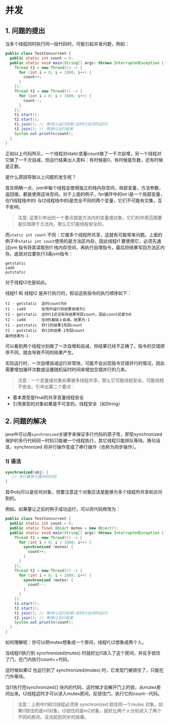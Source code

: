 # 并发

## 1. 问题的提出

当多个线程同时执行同一段代码时，可能引起并发问题，例如：

```java
public class TestConcurrent {
  public static int count = 0;
  public static void main(String[] args) throws InterruptedException {
    Thread t1 = new Thread(() -> {
      for (int i = 0; i < 1000; i++) {
        count++;
      }
    });
    Thread t2 = new Thread(() -> {
      for (int i = 0; i < 1000; i++) {
        count--;
      }
    });
    t1.start();
    t2.start();
    t1.join(); // 等待t1运行结束(这时t2在同时运行)
    t2.join(); // 等待t2运行结束
    System.out.println(count);
  }
}
```
正如以上代码所示，一个线程对static变量count做了一千次自增，另一个线程对它做了一千次自减，但运行结果出人意料：有时候是0，有时候是负数，还有时候是正数。

是什么原因导致以上问题的发生呢？

首先明确一点，jvm中每个线程会使用独立的栈内存空间，局部变量，方法参数，返回值，都是使用这块空间。对于上面的例子，for循环中的int i是一个局部变量，在t1线程栈中的i 与t2线程栈中的i是完全不同的两个变量，它们不可能有交集，互不影响。
> 注意: 这里引申出的一个要点就是方法内的变量或对象，它们的作用范围要是仅局限于方法内，那么它们是线程安全的。

而` static int count ` 不同：它被多个线程所共享，这就有可能带来问题。上面的例子中` static int count `使用的是方法区内存，因此线程t1 要使用它，必须先通过jvm 指令将其读取到t1 栈内存空间，再执行自增指令，最后将结果写回方法区内存。底层对应要执行3条jvm指令：
```
getstatic
iadd
putstatic
```
对于线程t2也是如此。

线程t1 和 线程t2 是并行执行的，假设这些指令的执行顺序如下：
```
t1 - getstatic  这时count为0
t1 - iadd       在栈中运行将结果自增为1
t2 - getstatic  这时t1还没有将结果写回count，因此count还是为0
t2 - iadd       在0的基础上自减，结果为-1
t1 - putstatic  将t1的结果1写回count
t2 - putstatic  将t2的结果-1写回count 
最终结果为-1
```
可以看到两个线程分别做了一次自增和自减，但结果已经不正确了。指令的交错顺序不同，就会导致不同的结果产生。

实际运行时，一次自增自减运行非常快，可能不会出现指令交错并行的情况，因此需要增加循环次数或设置随机延时时间来增加交错并行的几率。

> 注意：一个变量或对象如果被多线程共享，那么它可能线程安全，可能线程不安全。引申出第二个要点：
  * 基本类型是final的共享变量线程安全
  * 引用类型的对象如果是不可变的，线程安全（如String）

## 2. 问题的解决
java中可以用` synchronized `关键字来保证多行代码的原子性，即受synchronized 保护的多行代码同一时刻只能被一个线程执行，其它线程只能排队等待。换句话说，synchronized 将并行操作变成了串行操作（也称为同步操作）。

### 1) 语法
```java
synchronized(obj) {
   // 多行要原子操作的代码
}
```
其中obj可以是任何对象，但要注意这个对象应该是能够为多个线程所共享和访问到的。

例如，如果要让之前的例子成功运行，可以将代码修改为：
```java
public class TestConcurrent {
  public static int count = 0;
  public static final Object mutex = new Object();
  public static void main(String[] args) throws InterruptedException {
    Thread t1 = new Thread(() -> {
      for (int i = 0; i < 1000; i++) {
        synchronized (mutex) {
          count++;
        }
      }
    });
    Thread t2 = new Thread(() -> {
      for (int i = 0; i < 1000; i++) {
        synchronized (mutex) {
          count--;
        }
      }
    });
    t1.start();
    t2.start();
    t1.join(); // 等待t1运行结束(这时t2在同时运行)
    t2.join(); // 等待t2运行结束
    System.out.println(count);
  }
}
```
如何理解呢：你可以把mutex想象成一个房间，线程t1,t2想象成两个人。

当线程t1执行到 synchronized(mutex) 时就好比t1进入了这个房间，并反手锁住了门，在门内执行count++代码。

这时候如果t2 也运行到了 synchronized(mutex) 时，它发现门被锁住了，只能在门外等待。

当t1执行完synchronized{} 块内的代码，这时候才会解开门上的锁，从mutex房间出来。t2线程这时才可以进入mutex房间，反锁住门，执行它的count--代码。

> 注意：上例中t1和t2线程必须用 synchronized 锁住同一个mutex 对象，如果t1锁住的是m1对象，t2锁住的是m2对象，就好比两个人分别进入了两个不同的房间，没法起到同步的效果。



